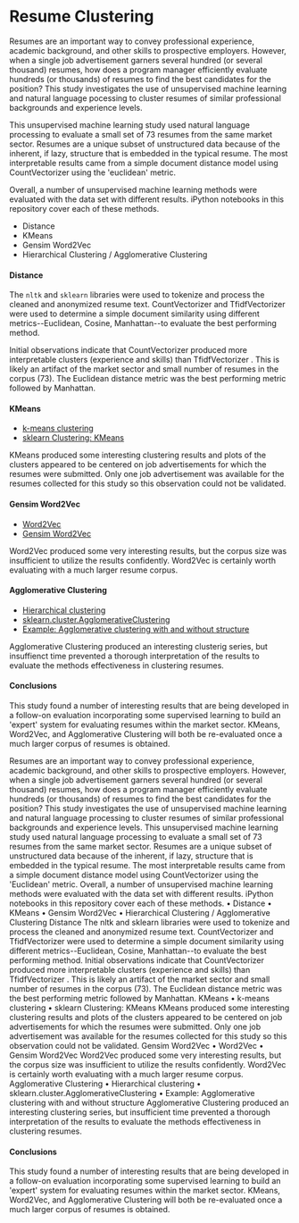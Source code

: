 # Resume Clustering

Resumes are an important way to convey professional experience, academic background, and other skills to prospective employers.  However, when a single job advertisement garners several hundred (or several thousand) resumes, how does a program manager efficiently evaluate hundreds (or thousands) of resumes to find the best candidates for the position?  This study investigates the use of unsupervised machine learning and natural language pocessing to cluster resumes of similar professional backgrounds and experience levels.

This unsupervised machine learning study used natural language processing to evaluate a small set of 73 resumes from the same market sector.  Resumes are a unique subset of unstructured data because of the inherent, if lazy, structure that is embedded in the typical resume.  The most interpretable results came from a simple document distance model using CountVectorizer using the 'euclidean' metric.  

Overall, a number of unsupervised machine learning methods were evaluated with the data set with different results.  iPython notebooks in this repository cover each of these methods.

* Distance
* KMeans
* Gensim Word2Vec
* Hierarchical Clustering / Agglomerative Clustering

#### Distance

The `nltk` and `sklearn` libraries were used to tokenize and process the cleaned and anonymized resume text.  CountVectorizer and TfidfVectorizer were used to determine a simple document similarity using different metrics--Euclidean, Cosine, Manhattan--to evaluate the best performing method.  

Initial observations indicate that CountVectorizer produced more interpretable clusters (experience and skills) than TfidfVectorizer .  This is likely an artifact of the market sector and small number of resumes in the corpus (73).  The Euclidean distance metric was the best performing metric followed by Manhattan.

#### KMeans

* [k-means clustering](https://en.wikipedia.org/wiki/K-means_clustering)
* [sklearn Clustering: KMeans](http://scikit-learn.org/stable/modules/clustering.html#k-means)

KMeans produced some interesting clustering results and plots of the clusters appeared to be centered on job advertisements for which the resumes were submitted.  Only one job advertisement was available for the resumes collected for this study so this observation could not be validated.

#### Gensim Word2Vec

* [Word2Vec](https://en.wikipedia.org/wiki/Word2vec)
* [Gensim Word2Vec](https://radimrehurek.com/gensim/models/word2vec.html)

Word2Vec produced some very interesting results, but the corpus size was insufficient to utilize the results confidently.  Word2Vec is certainly worth evaluating with a much larger resume corpus.

#### Agglomerative Clustering

* [Hierarchical clustering](https://en.wikipedia.org/wiki/Hierarchical_clustering)
* [sklearn.cluster.AgglomerativeClustering](http://scikit-learn.org/stable/modules/generated/sklearn.cluster.AgglomerativeClustering.html#sklearn.cluster.AgglomerativeClustering)
* [Example: Agglomerative clustering with and without structure](http://scikit-learn.org/stable/auto_examples/cluster/plot_agglomerative_clustering.html)

Agglomerative Clustering produced an interesting clusterig series, but insuffienct time prevented a thorough interpretation of the results to evaluate the methods effectiveness in clustering resumes.

#### Conclusions

This study found a number of interesting results that are being developed in a follow-on evaluation incorporating some supervised learning to build an 'expert' system for evaluating resumes within the market sector.  KMeans, Word2Vec, and Agglomerative Clustering will both be re-evaluated once a much larger corpus of resumes is obtained.

Resumes are an important way to convey professional experience, academic background, and other skills to prospective employers. However, when a single job advertisement garners several hundred (or several thousand) resumes, how does a program manager efficiently evaluate hundreds (or thousands) of resumes to find the best candidates for the position? This study investigates the use of unsupervised machine learning and natural language processing to cluster resumes of similar professional backgrounds and experience levels.
This unsupervised machine learning study used natural language processing to evaluate a small set of 73 resumes from the same market sector. Resumes are a unique subset of unstructured data because of the inherent, if lazy, structure that is embedded in the typical resume. The most interpretable results came from a simple document distance model using CountVectorizer using the 'Euclidean' metric.
Overall, a number of unsupervised machine learning methods were evaluated with the data set with different results. iPython notebooks in this repository cover each of these methods.
•	Distance
•	KMeans
•	Gensim Word2Vec
•	Hierarchical Clustering / Agglomerative Clustering
Distance
The nltk and sklearn libraries were used to tokenize and process the cleaned and anonymized resume text. CountVectorizer and TfidfVectorizer were used to determine a simple document similarity using different metrics--Euclidean, Cosine, Manhattan--to evaluate the best performing method.
Initial observations indicate that CountVectorizer produced more interpretable clusters (experience and skills) than TfidfVectorizer . This is likely an artifact of the market sector and small number of resumes in the corpus (73). The Euclidean distance metric was the best performing metric followed by Manhattan.
KMeans
•	k-means clustering
•	sklearn Clustering: KMeans
KMeans produced some interesting clustering results and plots of the clusters appeared to be centered on job advertisements for which the resumes were submitted. Only one job advertisement was available for the resumes collected for this study so this observation could not be validated.
Gensim Word2Vec
•	Word2Vec
•	Gensim Word2Vec
Word2Vec produced some very interesting results, but the corpus size was insufficient to utilize the results confidently. Word2Vec is certainly worth evaluating with a much larger resume corpus.
Agglomerative Clustering
•	Hierarchical clustering
•	sklearn.cluster.AgglomerativeClustering
•	Example: Agglomerative clustering with and without structure
Agglomerative Clustering produced an interesting clustering series, but insufficient time prevented a thorough interpretation of the results to evaluate the methods effectiveness in clustering resumes.

#### Conclusions

This study found a number of interesting results that are being developed in a follow-on evaluation incorporating some supervised learning to build an 'expert' system for evaluating resumes within the market sector. KMeans, Word2Vec, and Agglomerative Clustering will both be re-evaluated once a much larger corpus of resumes is obtained.
